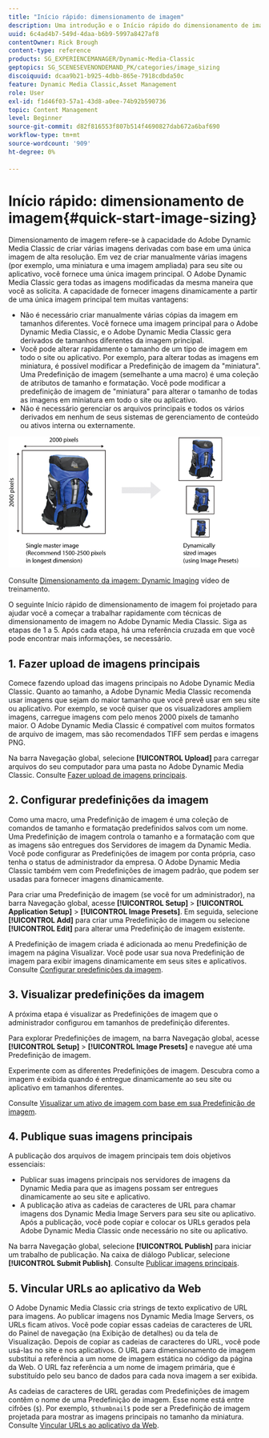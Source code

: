 ```yaml
---
title: "Início rápido: dimensionamento de imagem"
description: Uma introdução e o Início rápido do dimensionamento de imagem para ajudar você a começar a usar rapidamente as técnicas de dimensionamento de imagem no Adobe Dynamic Media Classic.
uuid: 6c4ad4b7-549d-4daa-b6b9-5997a8427af8
contentOwner: Rick Brough
content-type: reference
products: SG_EXPERIENCEMANAGER/Dynamic-Media-Classic
geptopics: SG_SCENESEVENONDEMAND_PK/categories/image_sizing
discoiquuid: dcaa9b21-b925-4dbb-865e-7918cdbda50c
feature: Dynamic Media Classic,Asset Management
role: User
exl-id: f1d46f03-57a1-43d8-a0ee-74b92b590736
topic: Content Management
level: Beginner
source-git-commit: d82f816553f807b514f4690827dab672a6baf690
workflow-type: tm+mt
source-wordcount: '909'
ht-degree: 0%

---
```


# Início rápido: dimensionamento de imagem{#quick-start-image-sizing}

Dimensionamento de imagem refere-se à capacidade do Adobe Dynamic Media Classic de criar várias imagens derivadas com base em uma única imagem de alta resolução. Em vez de criar manualmente várias imagens (por exemplo, uma miniatura e uma imagem ampliada) para seu site ou aplicativo, você fornece uma única imagem principal. O Adobe Dynamic Media Classic gera todas as imagens modificadas da mesma maneira que você as solicita. A capacidade de fornecer imagens dinamicamente a partir de uma única imagem principal tem muitas vantagens:

* Não é necessário criar manualmente várias cópias da imagem em tamanhos diferentes. Você fornece uma imagem principal para o Adobe Dynamic Media Classic, e o Adobe Dynamic Media Classic gera derivados de tamanhos diferentes da imagem principal.
* Você pode alterar rapidamente o tamanho de um tipo de imagem em todo o site ou aplicativo. Por exemplo, para alterar todas as imagens em miniatura, é possível modificar a Predefinição de imagem da &quot;miniatura&quot;. Uma Predefinição de imagem (semelhante a uma macro) é uma coleção de atributos de tamanho e formatação. Você pode modificar a predefinição de imagem de &quot;miniatura&quot; para alterar o tamanho de todas as imagens em miniatura em todo o site ou aplicativo.
* Não é necessário gerenciar os arquivos principais e todos os vários derivados em nenhum de seus sistemas de gerenciamento de conteúdo ou ativos interna ou externamente.

![É possível criar várias imagens derivadas em tamanhos diferentes do mesmo arquivo principal de alta resolução.](/help/using/assets/is_derivative_sizes_popup.png)

Consulte [Dimensionamento da imagem: Dynamic Imaging](https://s7d5.scene7.com/s7viewers/html5/VideoViewer.html?videoserverurl=https://s7d5.scene7.com/is/content/&amp;emailurl=https://s7d5.scene7.com/s7/emailFriend&amp;serverUrl=https://s7d5.scene7.com/is/image/&amp;config=Scene7SharedAssets/Universal_HTML5_Video&amp;contenturl=https://s7d5.scene7.com/skins/&amp;asset=S7tutorials/557_Image%20Sizing_converted%20renamed_Dynamic%20Imaging-AVS) vídeo de treinamento.

O seguinte Início rápido de dimensionamento de imagem foi projetado para ajudar você a começar a trabalhar rapidamente com técnicas de dimensionamento de imagem no Adobe Dynamic Media Classic. Siga as etapas de 1 a 5. Após cada etapa, há uma referência cruzada em que você pode encontrar mais informações, se necessário.

## 1. Fazer upload de imagens principais

Comece fazendo upload das imagens principais no Adobe Dynamic Media Classic. Quanto ao tamanho, a Adobe Dynamic Media Classic recomenda usar imagens que sejam do maior tamanho que você prevê usar em seu site ou aplicativo. Por exemplo, se você quiser que os visualizadores ampliem imagens, carregue imagens com pelo menos 2000 pixels de tamanho maior. O Adobe Dynamic Media Classic é compatível com muitos formatos de arquivo de imagem, mas são recomendados TIFF sem perdas e imagens PNG.

Na barra Navegação global, selecione **[!UICONTROL Upload]** para carregar arquivos do seu computador para uma pasta no Adobe Dynamic Media Classic. Consulte [Fazer upload de imagens principais](uploading-master-images.md#uploading_master_images).

## 2. Configurar predefinições da imagem

Como uma macro, uma Predefinição de imagem é uma coleção de comandos de tamanho e formatação predefinidos salvos com um nome. Uma Predefinição de imagem controla o tamanho e a formatação com que as imagens são entregues dos Servidores de imagem da Dynamic Media. Você pode configurar as Predefinições de imagem por conta própria, caso tenha o status de administrador da empresa. O Adobe Dynamic Media Classic também vem com Predefinições de imagem padrão, que podem ser usadas para fornecer imagens dinamicamente.

Para criar uma Predefinição de imagem (se você for um administrador), na barra Navegação global, acesse **[!UICONTROL Setup]** > **[!UICONTROL Application Setup]** > **[!UICONTROL Image Presets]**. Em seguida, selecione **[!UICONTROL Add]** para criar uma Predefinição de imagem ou selecione **[!UICONTROL Edit]** para alterar uma Predefinição de imagem existente.

A Predefinição de imagem criada é adicionada ao menu Predefinição de imagem na página Visualizar. Você pode usar sua nova Predefinição de imagem para exibir imagens dinamicamente em seus sites e aplicativos. Consulte [Configurar predefinições da imagem](setting-image-presets.md#setting_up_image_presets).

## 3. Visualizar predefinições da imagem

A próxima etapa é visualizar as Predefinições de imagem que o administrador configurou em tamanhos de predefinição diferentes.

Para explorar Predefinições de imagem, na barra Navegação global, acesse **[!UICONTROL Setup]** > **[!UICONTROL Image Presets]** e navegue até uma Predefinição de imagem.

Experimente com as diferentes Predefinições de imagem. Descubra como a imagem é exibida quando é entregue dinamicamente ao seu site ou aplicativo em tamanhos diferentes.

Consulte [Visualizar um ativo de imagem com base em sua Predefinição de imagem](previewing-asset.md#previewing_an_image_asset_based_on_its_image_preset).

## 4. Publique suas imagens principais

A publicação dos arquivos de imagem principais tem dois objetivos essenciais:

* Publicar suas imagens principais nos servidores de imagens da Dynamic Media para que as imagens possam ser entregues dinamicamente ao seu site e aplicativo.
* A publicação ativa as cadeias de caracteres de URL para chamar imagens dos Dynamic Media Image Servers para seu site ou aplicativo. Após a publicação, você pode copiar e colocar os URLs gerados pela Adobe Dynamic Media Classic onde necessário no site ou aplicativo.

Na barra Navegação global, selecione **[!UICONTROL Publish]** para iniciar um trabalho de publicação. Na caixa de diálogo Publicar, selecione **[!UICONTROL Submit Publish]**. Consulte [Publicar imagens principais](publishing-master-images.md#publishing_master_images).

## 5. Vincular URLs ao aplicativo da Web

O Adobe Dynamic Media Classic cria strings de texto explicativo de URL para imagens. Ao publicar imagens nos Dynamic Media Image Servers, os URLs ficam ativos. Você pode copiar essas cadeias de caracteres de URL do Painel de navegação (na Exibição de detalhes) ou da tela de Visualização. Depois de copiar as cadeias de caracteres do URL, você pode usá-las no site e nos aplicativos. O URL para dimensionamento de imagem substitui a referência a um nome de imagem estática no código da página da Web. O URL faz referência a um nome de imagem primária, que é substituído pelo seu banco de dados para cada nova imagem a ser exibida.

As cadeias de caracteres de URL geradas com Predefinições de imagem contêm o nome de uma Predefinição de imagem. Esse nome está entre cifrões (`$`). Por exemplo, `$thumbnail$` pode ser a Predefinição de imagem projetada para mostrar as imagens principais no tamanho da miniatura. Consulte [Vincular URLs ao aplicativo da Web](linking-urls-web-application.md#linking_urls_to_your_web_application).
